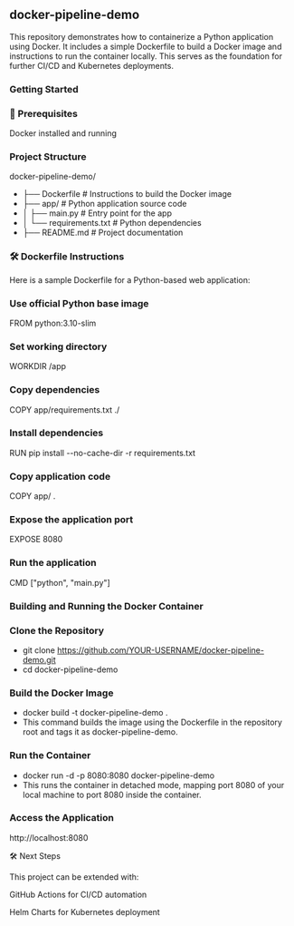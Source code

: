 ## docker-pipeline-demo

This repository demonstrates how to containerize a Python application using Docker. It includes a simple Dockerfile to build a Docker image and instructions to run the container locally. 
This serves as the foundation for further CI/CD and Kubernetes deployments.


### Getting Started

### 🔧 Prerequisites
Docker installed and running


### Project Structure
docker-pipeline-demo/
- ├── Dockerfile        # Instructions to build the Docker image
- ├── app/              # Python application source code
- │   ├── main.py       # Entry point for the app
- │   └── requirements.txt # Python dependencies
- ├── README.md         # Project documentation

### 🛠 Dockerfile Instructions 
Here is a sample Dockerfile for a Python-based web application:

### Use official Python base image
FROM python:3.10-slim

### Set working directory
WORKDIR /app

### Copy dependencies
COPY app/requirements.txt ./

### Install dependencies
RUN pip install --no-cache-dir -r requirements.txt

### Copy application code
COPY app/ .

### Expose the application port
EXPOSE 8080

### Run the application
CMD ["python", "main.py"]

### Building and Running the Docker Container

### Clone the Repository
- git clone https://github.com/YOUR-USERNAME/docker-pipeline-demo.git
- cd docker-pipeline-demo

 ### Build the Docker Image
- docker build -t docker-pipeline-demo .
- This command builds the image using the Dockerfile in the repository root and tags it as docker-pipeline-demo.

### Run the Container
- docker run -d -p 8080:8080 docker-pipeline-demo
- This runs the container in detached mode, mapping port 8080 of your local machine to port 8080 inside the container.

###  Access the Application
 http://localhost:8080


 🛠 Next Steps

This project can be extended with:

GitHub Actions for CI/CD automation

Helm Charts for Kubernetes deployment


 
